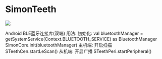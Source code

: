 # SimonTeeth

[![](https://www.jitpack.io/v/cjjwzj/SimonTeeth.svg)](https://www.jitpack.io/#cjjwzj/SimonTeeth)

Android BLE蓝牙连接库(双端)
用法:
      初始化:  val bluetoothManager = getSystemService(Context.BLUETOOTH_SERVICE) as BluetoothManager
              SimonCore.init(bluetoothManager)
      主机端:  开启扫描  STeethCen.startLeScan()
      从机端:  开启广播  STeethPeri.startPeripheral()
